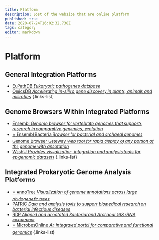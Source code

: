 ```yaml
---
title: Platform
description: Lost of the website that are online platform
published: true
date: 2020-07-24T16:02:32.738Z
tags: category
editor: markdown
---
```


# Platform

## General Integration Platforms

- [EuPathDB *Eukaryotic pathogenes database*](https://vdclab-wiki.herokuapp.com/databases/data-integration/EuPathDB/)
- [OmicsDB *Accelerating in-silico gene discovery in plants, animals and microbes*](https://vdclab-wiki.herokuapp.com/en/platform/general-integration/OmicsDB)
{.links-list}

## Genome Browsers Within Integrated Platforms

- [Ensembl *Genome browser for vertebrate genomes that supports research in comparative genomics, evolution*](https://vdclab-wiki.herokuapp.com/en/platform/genome-browsers/Ensembl)
- [:star: Ensembl Bacteria *Browser for bacterial and archaeal genomes*](https://vdclab-wiki.herokuapp.com/en/platform/genome-browsers/EnsemblBacteria)
- [Genome Browser Gateway *Web tool for rapid display of any portion of the genome with annotation*](https://vdclab-wiki.herokuapp.com/en/platform/genome-browsers/Genome-Browser-Gateway)
- [WashU *Provides visualization, integration and analysis tools for epigenomic datasets*](https://vdclab-wiki.herokuapp.com/en/platform/genome-browsers/WashU)
{.links-list}

## Integrated Prokaryotic Genome Analysis Platforms

- [:star: AnnoTree *Visualization of genome annotations across large phylogenetic trees*](https://vdclab-wiki.herokuapp.com/en/phylogeny/phylogenetic-distribution/AnnoTree)
- [PATRIC *Data and analysis tools to support biomedical research on bacterial infectious diseases*](https://vdclab-wiki.herokuapp.com/databases/bacterial_databases/patric/)
- [RDP *Aligned and annotated Bacterial and Archaeal 16S rRNA sequences*](https://vdclab-wiki.herokuapp.com/tools/analysis/RDP/)
- [:star: MicrobesOnline *An integrated portal for comparative and functional genomics*](https://vdclab-wiki.herokuapp.com/en/platform/integrated-prokaryotic-genome-analysis/MicrobesOnline)
{.links-list}


